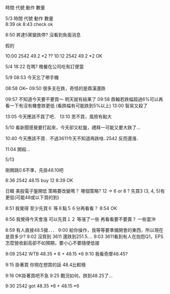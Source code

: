 
時間  代號  動作  數量  


5/3
時間  代號  動作  數量  
8:39 ok
8:43 check ok

8:50 昇達5黨變跌停? 沒看到負面消息

假的

10:00 2542 49.2 *2 ??
10:12 2542 49.2 *2 OK

5/4
18:22 在嗎?
晚餐在公司吃有訂便當

5/9
08:53 今天忘了帶手機

08:58 OK~
09:50 很多支在跌，奇怪的是鼎漢還跌

09:57 不知道今天要不要買～ 明天就有結果了
09:58 鼎翰若跌幅超過6%可以再看一下有沒有機會跌更低 (看跌幅有可能跌到5%以上)
13:00 智易又殺了

13:05 今天應該不買了吧．
13:10 恩不買，風險有點大

5/10
看新聞感覺要打起來，今天卻又紅盤，禮拜一可能又要大跌了...

10:40 今天應該不買．不過3611今天不知道再跌啥..2542 反而還漲．

11:04 開殺...

5/13

剛開跳0.6不準，先掛48.10吧

8:36 2542 48.15 buy 12 
8:39 OK

日韓 美股電子盤開低 策略要改變嗎？
哪個策略?
12 -> 6 or 8 ?
先買3 (3, 4, 5)有更低(可能48或以下買的到)

8:51 我覺得 至少先買６ 等８點５６分再看看？
8:54 OK

8:56 我覺得今天會漲 可以先買１２ 等漲了一些 再看看要不要賣？ 一些當沖

8:59 有人直接48.5搶．．．
9:00 給你操作，我等等要準備開會的東西，所以現在是買多少?
9:02 沒買到  3611 還跌到251.5....
9:03 3611看到有人在抱怨Q1，EPS怎麼營收創高卻不如預期，要小心不要隨便低接

9:09 2542 WTB 48.35 * 6 + 48.15 *6 
9:10 我看奇摩48.45?

9:15 掛著買 你現在想買的話 48.4比較穩

9:16 OK掛著買吧不急
9:25 戰況如何，跌到48.25了...

9:30 2542 got 48.35 *6 + 48.15 *6
